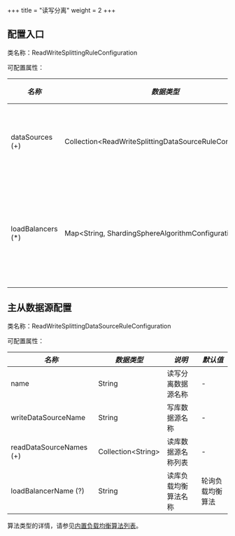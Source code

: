 +++
title = "读写分离"
weight = 2
+++

## 配置入口

类名称：ReadWriteSplittingRuleConfiguration

可配置属性：

| *名称*             | *数据类型*                                             | *说明*            |
| ----------------- | ----------------------------------------------------- | ----------------- |
| dataSources (+)   | Collection\<ReadWriteSplittingDataSourceRuleConfiguration\> | 读写数据源配置      |
| loadBalancers (*) | Map\<String, ShardingSphereAlgorithmConfiguration\>   | 从库负载均衡算法配置 |

## 主从数据源配置

类名称：ReadWriteSplittingDataSourceRuleConfiguration

可配置属性：

| *名称*                     | *数据类型*             | *说明*             | *默认值*       |
| -------------------------- | -------------------- | ------------------ | ------------- |
| name                       | String               | 读写分离数据源名称   | -             |
| writeDataSourceName        | String               | 写库数据源名称       | -              |
| readDataSourceNames (+)    | Collection\<String\> | 读库数据源名称列表   | -              |
| loadBalancerName (?)       | String               | 读库负载均衡算法名称 | 轮询负载均衡算法 |

算法类型的详情，请参见[内置负载均衡算法列表](/cn/user-manual/shardingsphere-jdbc/configuration/built-in-algorithm/load-balance)。
